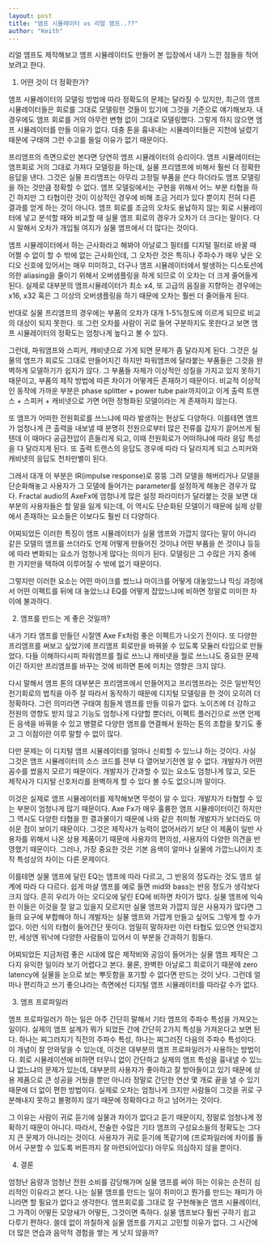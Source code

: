 ```yaml
---
layout: post
title: "앰프 시뮬레이터 vs 리얼 앰프..??"
author: "Keith"
---
```



리얼 앰프도 제작해보고 앰프 시뮬레이터도 만들어 본 입장에서 내가 느낀 점들을 적어보려고 한다. 




1. 어떤 것이 더 정확한가?




앰프 시뮬레이터의 모델링 방법에 따라 정확도의 문제는 달라질 수 있지만, 최근의 앰프 시뮬레이터들은 회로를 그대로 모델링한 것들이 있기에 그것을 기준으로 얘기해보자. 내 경우에도 앰프 회로를 거의 아무런 변형 없이 그대로 모델링했다. 그렇게 하지 않으면 앰프 시뮬레이터를 만들 이유가 없다. 대충 톤을 흉내내는 시뮬레이터들은 지천에 널렸기 때문에 구태여 그런 수고를 들일 이유가 없기 때문이다.




프리앰프의 측면으로만 본다면 당연히 앰프 시뮬레이터의 승리이다. 앰프 시뮬레이터는 앰프회로 거의 그대로 가져다 모델링을 하는데, 실물 프리앰프에 비해서 훨씬 더 정확한 응답을 낸다. 그것은 실물 프리앰프는 아무리 고정밀 부품을 쓴다 하더라도 앰프 모델링을 하는 것만큼 정확할 수 없다. 앰프 모델링에서는 구현을 위해서 어느 부분 타협을 하긴 하지만 그 타협이란 것이 이상적인 경우에 비해 조금 거리가 있다 뿐이지 전혀 다른 결과를 얻게 하는 것이 아니다. 앰프 회로를 조금의 오차도 용납하지 않는 회로 시뮬레이터에 넣고 분석할 때와 비교할 때 실물 앰프 회로의 경우가 오차가 더 크다는 말이다. 다시 말해서 오차가 개입될 여지가 실물 앰프에서 더 많다는 것이다.




앰프 시뮬레이터에서 하는 근사화라고 해봐야 아날로그 필터를 디지털 필터로 바꿀 때 어쩔 수 없이 할 수 밖에 없는 근사화인데, 그 오차란 것은 특히나 주파수가 매우 낮은 오디오 신호에 있어서는 매우 미미하고, 더구나 앰프 시뮬레이터에서 발생하는 디스토션에 의한 aliasing을 줄이기 위해서 오버샘플링을 하게 되므로 이 오차는 더 크게 줄어들게 된다. 실제로 대부분의 앰프시뮬레이터가 최소 x4, 또 고급의 음질을 지향하는 경우에는 x16, x32 혹은 그 이상의 오버샘플링을 하기 때문에 오차는 훨씬 더 줄어들게 된다. 




반대로 실물 프리앰프의 경우에는 부품의 오차가 대개 1-5%정도에 이르게 되므로 비교의 대상이 되지 못한다. 또 그런 오차를 사람이 귀로 들어 구분하지도 못한다고 보면 앰프 시뮬레이터의 정확도는 엄청나게 높다고 볼 수 있다.




그런데, 파워앰프와 스피커, 캐비넷으로 가게 되면 문제가 좀 달라지게 된다. 그것은 실물의 앰프가 회로도 그대로 만들어지긴 하지만 파워앰프에 달라붙는 부품들은 그것을 완벽하게 모델하기가 쉽지가 않다. 그 부품들 자체가 이상적인 성질을 가지고 있지 못하기 때문이고, 부품의 제작 방법에 따른 차이가 어떻게든 존재하기 때문이다. 비교적 이상적인 동작에 가까운 부분은 phase splitter + power tube pair까지이고 이게 출력 트랜스 + 스피커 + 캐비넷으로 가면 어떤 정형화된 모델이라는 게 존재하지 않는다. 




또 앰프가 어떠한 전원회로를 쓰느냐에 따라 발생하는 현상도 다양하다. 이를테면 앰프가 엄청나게 큰 출력을 내보낼 때 분명히 전원으로부터 많은 전류를 갑자기 끌어쓰게 될텐데 이 때마다 공급전압이 흔들리게 되고, 이때 전원회로가 어떠하냐에 따라 응답 특성을 다 달라지게 된다. 또 출력 트랜스의 응답도 경우에 따라 다 달라지게 되고 스피커와 캐비넷의 응답도 천차만별이 된다.




그래서 대개 이 부분은 IR(impulse response)로 뭉뚱 그려 모델을 해버리거나 모델을 단순화해놓고 사용자가 그 모델에 들어가는 parameter를 설정하게 해놓은 경우가 많다. Fractal audio의 AxeFx에 엄청나게 많은 설정 파라미터가 달라붙는 것을 보면 대부분의 사용자들은 할 말을 잃게 되는데, 이 역시도 단순화된 모델이기 때문에 실제 상황에서 존재하는 요소들은 이보다도 훨씬 더 다양하다. 




어찌되었든 이러한 특징이 앰프 시뮬레이터가 실물 앰프와 가깝지 않다는 말이 아니라 같은 모델의 앰프를 쓰더라도 언제 어떻게 만들어진 것이냐 어떤 부품을 쓴 것이냐 등등에 따라 변화되는 요소가 엄청나게 많다는 의미가 된다. 모델링은 그 수많은 가지 중에 한 가지만을 택하여 이루어질 수 밖에 없기 때문이다. 




그렇지만 이러한 요소는 어떤 마이크를 썼느냐 마이크를 어떻게 대놓았느냐 믹싱 과정에서 어떤 이펙트를 뒤에 대 놓았느냐 EQ를 어떻게 잡았느냐에 비하면 정말로 미미한 차이에 불과하다. 




2. 앰프를 만드는 게 좋은 것일까?




내가 기타 앰프를 만들던 시절엔 Axe Fx처럼 좋은 이펙트가 나오기 전이다. 또 다양한 프리앰프를 써보고 싶었기에 프리앰프 회로만을 바꿔쓸 수 있도록 모듈러 타입으로 만들었다. 다들 이해하다시피 파워앰프를 뭘로 쓰느냐 캐비넷을 뭘로 쓰느냐도 중요한 문제이긴 하지만 프리앰프를 바꾸는 것에 비하면 톤에 미치는 영향은 크지 않다. 




다시 말해서 앰프 톤의 대부분은 프리앰프에서 만들어지고 프리앰프라는 것은 일반적인 전기회로의 법칙을 아주 잘 따라서 동작하기 때문에 디지털 모델링을 한 것이 오히려 더 정확하다. 그런 의미라면 구태여 힘들게 앰프를 만들 이유가 없다. 노이즈에 더 강하고 전원의 영향도 받지 않고 기능도 엄청나게 다양할 뿐더러, 이펙트 플러긴으로 쓰면 언제든 음색을 바꿔쓸 수 있고 병렬로 다양한 앰프를 연결해서 원하는 톤의 조합을 찾기도 좋고 그 이점이란 이루 말할 수 없이 많다.




다만 문제는 이 디지털 앰프 시뮬레이터를 얼마나 신뢰할 수 있느냐 하는 것이다. 사실 그것은 앰프 시뮬레이터의 소스 코드를 전부 다 열어보기전엔 알 수 없다. 개발자가 어떤 꼼수를 썼을지 모르기 때문이다. 개발자가 간과할 수 있는 요소도 엄청나게 많고, 모든 제작사가 디지털 신호처리를 완벽하게 할 수 있다 볼 수도 없으니까 말이다. 




이것은 실제로 앰프 시뮬레이터를 제작해보면 뚜렷이 알 수 있다. 개발자가 타협할 수 있는 부분이 엄청나게 많기 때문이다. Axe Fx가 매우 훌륭한 앰프 시뮬레이터이긴 하지만 그 역시도 다양한 타협을 한 결과물이기 때문에 나와 같은 취미형 개발자가 보더라도 아쉬운 점이 보이기 때문이다. 그것은 제작사가 능력이 없어서라기 보단 이 제품이 일반 사용자를 위해서 나온 상용 제품이기 때문에 사용자의 편의성, 사용자의 다양한 의견을 반영했기 때문이다. 그러나, 가장 중요한 것은 기본 음색이 얼마나 실물에 가깝느냐이지 조작 특성상의 차이는 다른 문제이다. 




이를테면 실물 앰프에 달린 EQ는 앰프에 따라 다르고, 그 반응의 정도라는 것도 앰프 설계에 따라 다 다르다. 쉽게 마샬 앰프를 예로 들면 mid와 bass는 반응 정도가 생각보다 크지 않다. 흔히 우리가 아는 오디오에 달린 EQ에 비하면 차이가 많다. 실물 앰프에 익숙한 이들은 이것을 잘 알고 있을지 모르지만 실물 앰프와 가깝지 않은 사용자가 많다면 그들의 요구에 부합해야 하니 개발자는 실물 앰프와 가깝게 만들고 싶어도 그렇게 할 수가 없다. 이런 식의 타협이 들어간단 뜻이다. 엄밀히 말하자만 이런 타협도 있으면 안되겠지만, 세상엔 워낙에 다양한 사람들이 있어서 이 부분을 간과하기 힘들다.




어찌되었든 지금처럼 좋은 시대에 많은 제작비와 공임이 들어가는 실물 앰프 제작은 그다지 유익한 일이라 보기 어렵다고 본다. 물론, 완벽한 아날로그 회로이기 때문에 zero latency에 실물을 눈으로 보는 뿌듯함을 포기할 수 없다면 만드는 것이 낫다. 그런데 얼마나 편리하고 쓰기 좋으냐라는 측면에선 디지털 앰프 시뮬레이터를 따라갈 수가 없다.




3. 앰프 프로파일러




앰프 프로파일러가 하는 일은 아주 간단히 말해서 기타 앰프의 주파수 특성을 가져오는 일이다. 실제의 앰프 설계가 뭐가 되었든 간에 간단히 2가지 특성을 가져온다고 보면 된다. 하나는 찌그러지기 직전의 주파수 특성, 하나는 찌그러진 다음의 주파수 특성이다. 이 개념이 잘 안와닿을 수 있는데, 이것은 대부분의 앰프 프로파일러가 사용하는 방법이다. 회로 시뮬레이션에 비하면 터무니 없이 간단하고 실제의 앰프 특성을 흉내낼 수 있느냐 없느냐의 문제가 있는데, 대부분의 사용자가 좋아하고 잘 받아들이고 있기 때문에 상용 제품으로 큰 성공을 거뒀을 뿐만 아니라 정말로 간단한 연산 몇 개로 끝을 낼 수 있기 때문에 더 없이 편한 방법이다. 실제로 오차는 엄청나게 크지만 사람들이 그것을 귀로 구분해내지 못하고 불평하지 않기 때문에 정확하다고 하고 넘어가는 것이다.




그 이유는 사람이 귀로 듣기에 실물과 차이가 없다고 듣기 때문이지, 정말로 엄청나게 정확하기 때문이 아니다. 따라서, 전술한 수많은 기타 앰프의 구성요소들의 정확도는 그다지 큰 문제가 아니라는 것이다. 사용자가 귀로 듣기에 똑같기에 (프로파일러에 차이를 들어서 구분할 수 있도록 버튼까지 잘 마련되어있다) 아무도 의심하지 않을 뿐이다. 




4. 결론




엄청난 음량과 엄청난 전원 소비를 감당해가며 실물 앰프를 써야 하는 이유는 순전히 심리적인 이유라고 본다. 나는 실물 앰프를 만드는 일이 취미이고 뭔가를 만드는 재미가 아니라면 할 필요가 없다고 생각한다. 앰프회로를 그대로 잘 구현해놓은 앰프 시뮬레이터, 그 가격이 어떻든 모양새가 어떻든, 그것이면 족하다. 실물 앰프보다 훨씬 구하기 쉽고 다루기 편하다. 쓸데 없이 까칠하게 실물 앰프를 가지고 고민할 이유가 없다. 그 시간에 더 많은 연습과 음악적 경험을 쌓는 게 낫지 않을까?




















